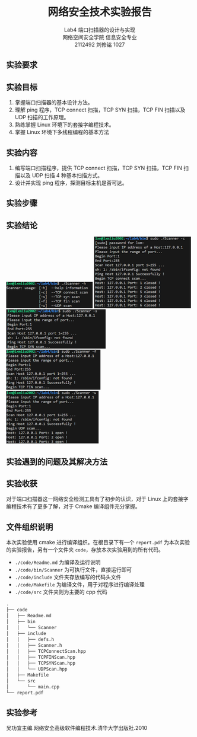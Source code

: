 # <center>**网络安全技术实验报告**</center>

<center>Lab4 端口扫描器的设计与实现</center>

<center> 网络空间安全学院 信息安全专业</center>

<center> 2112492 刘修铭 1027</center>

## 实验要求





## 实验目标 

1. 掌握端口扫描器的基本设计方法。
2. 理解 ping 程序，TCP connect 扫描，TCP SYN 扫描，TCP FIN 扫描以及 UDP 扫描的工作原理。
3. 熟练掌握 Linux 环境下的套接字编程技术。
4. 掌握 Linux 环境下多线程编程的基本方法



## 实验内容

1. 编写端口扫描程序，提供 TCP connect 扫描，TCP SYN 扫描，TCP FIN 扫描以及 UDP 扫描 4 种基本扫描方式。
2. 设计并实现 ping 程序，探测目标主机是否可达。



## 实验步骤





## 实验结论



<img src="./report.pic/image-20240509114528195.png" alt="image-20240509114528195" style="zoom:50%;" />



<img src="./report.pic/image-20240509114541902.png" alt="image-20240509114541902" style="zoom:50%;" />



<img src="./report.pic/image-20240509114803679.png" alt="image-20240509114803679" style="zoom:50%;" />



<img src="./report.pic/image-20240509114835523.png" alt="image-20240509114835523" style="zoom:50%;" />



<img src="./report.pic/image-20240509114625260.png" alt="image-20240509114625260" style="zoom:50%;" />





## 实验遇到的问题及其解决方法





## 实验收获

对于端口扫描器这一网络安全检测工具有了初步的认识，对于 Linux 上的套接字编程技术有了更多了解，对于 Cmake 编译组件充分掌握。



## 文件组织说明

本次实验使用 cmake 进行编译组织。在根目录下有一个 `report.pdf` 为本次实验的实验报告，另有一个文件夹 `code`，存放本次实验用到的所有代码。

*  `./code/Readme.md` 为编译及运行说明
* `./code/bin/Scanner` 为可执行文件，直接运行即可
* `./code/include` 文件夹存放编写的代码头文件
* `./code/Makefile` 为编译文件，用于对程序进行编译处理
* `./code/src` 文件夹则为主要的 cpp 代码

```shell
.
├── code
│   ├── Readme.md
│   ├── bin
│   │   └── Scanner
│   ├── include
│   │   ├── defs.h
│   │   ├── Scanner.h
│   │   ├── TCPConnectScan.hpp
│   │   ├── TCPFINScan.hpp
│   │   ├── TCPSYNScan.hpp
│   │   └── UDPScan.hpp
│   ├── Makefile
│   └── src
│       └── main.cpp
└── report.pdf
```



## 实验参考

吴功宜主编.网络安全高级软件编程技术.清华大学出版社.2010

